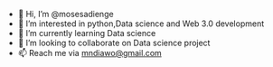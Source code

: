 - 👋 Hi, I’m @mosesadienge
- 👀 I’m interested in python,Data science and Web 3.0 development
- 🌱 I’m currently learning Data science
- 💞️ I’m looking to collaborate on Data science project
- 📫 Reach me via mndiawo@gmail.com

<!---
mosesadienge/mosesadienge is a ✨ special ✨ repository because its `README.md` (this file) appears on your GitHub profile.
You can click the Preview link to take a look at your changes.
--->
